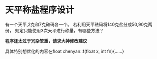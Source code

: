# 天平称盐程序设计
 有一个天平,2克和7克砝码各一个。 若利用天平砝码将140克盐分成50,90克两份， 规定只能使用3次天平进行称量，有哪些方法？


<b>程序还太过于冗杂笨重，请求大神修改建议</b>
 
具体特别想优化的内容在float chenyan::f(float x, int fn){……}

